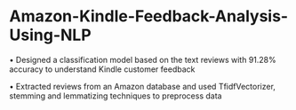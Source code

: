 # Amazon-Kindle-Feedback-Analysis-Using-NLP


•	Designed a classification model based on the text reviews with 91.28% accuracy to understand Kindle customer feedback

•	Extracted reviews from an Amazon database and used TfidfVectorizer, stemming and lemmatizing techniques to preprocess data
